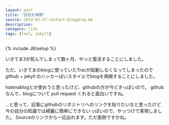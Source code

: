 ```yaml
---
layout: post
title: "日記を再開"
source: 2013-03-27-restart-blogging.md
description: 
category: life
tags: [tool, jekyll]
---
```

{% include JB/setup %}

いきてま3が死んでしまって数ヶ月、やっと復活することにしました。

ただ、いきてまのblogに使っていたTracが起動しなくなってしまったので
github + jekyll のハッカーぽいスタイルでblogを再開することにしました。

hatenablogとか使おうと思ったけど、githubの方が今どきっぽいので。
githubなんで、blogについて pull request くれると面白いですね。

...と思って、記事にgithubのリポジトリへのリンクを貼りたいなと思ったけど
今の自分の知識では綺麗に簡単にできないっぽいので、やっつけで実現しました。
Sourceのリンクから一応辿れます。ただ面倒ですかね。

